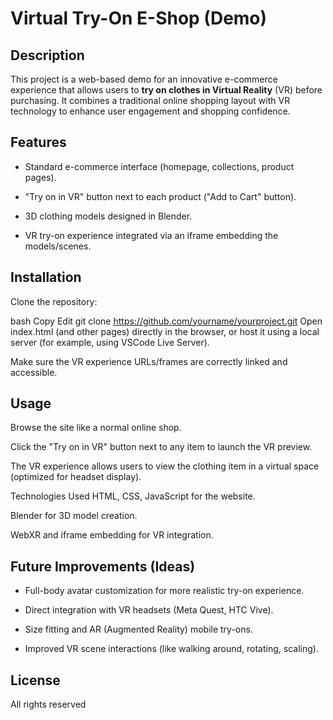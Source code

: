 # Virtual Try-On E-Shop (Demo)
## Description
This project is a web-based demo for an innovative e-commerce experience that allows users to **try on clothes in Virtual Reality** (VR) before purchasing.
It combines a traditional online shopping layout with VR technology to enhance user engagement and shopping confidence.

## Features
- Standard e-commerce interface (homepage, collections, product pages).

- "Try on in VR" button next to each product ("Add to Cart" button).

- 3D clothing models designed in Blender.

- VR try-on experience integrated via an iframe embedding the models/scenes.

## Installation
Clone the repository:

bash
Copy
Edit
git clone https://github.com/yourname/yourproject.git
Open index.html (and other pages) directly in the browser, or host it using a local server (for example, using VSCode Live Server).

Make sure the VR experience URLs/frames are correctly linked and accessible.

## Usage
Browse the site like a normal online shop.

Click the "Try on in VR" button next to any item to launch the VR preview.

The VR experience allows users to view the clothing item in a virtual space (optimized for headset display).

Technologies Used
HTML, CSS, JavaScript for the website.

Blender for 3D model creation.

WebXR and iframe embedding for VR integration.

## Future Improvements (Ideas)
- Full-body avatar customization for more realistic try-on experience.

- Direct integration with VR headsets (Meta Quest, HTC Vive).

- Size fitting and AR (Augmented Reality) mobile try-ons.

- Improved VR scene interactions (like walking around, rotating, scaling).

## License
All rights reserved

